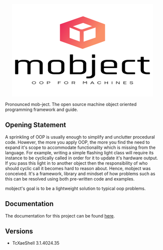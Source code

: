 <p align="center">
  <img width="460" height="300" src="./docs/images/logo.svg">
</p>
Pronounced mob-ject. The open source machine object oriented programming framework and guide.

## Opening Statement

A sprinkling of OOP is usually enough to simplify and unclutter procedural code. However, the more you apply OOP, the more you find the need to expand it's scope to accommodate functionality which is missing from the language. For example, writing a simple flashing light class will require its instance to be cyclically called in order for it to update it's hardware output. If you pass this light in to another object then the responsibility of who should cyclic call it becomes hard to reason about. Hence, mobject was conceived. It's a framework, library and mindset of how problems such as this can be resolved using both pre-written code and examples.

mobject's goal is to be a lightweight solution to typical oop problems.

## Documentation

The documentation for this project can be found [here](https://benhar-dev.github.io/mobject-collections/#/).

## Versions

- TcXaeShell 3.1.4024.35
